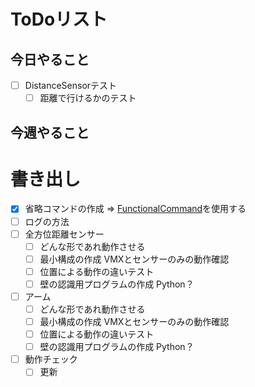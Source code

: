 # ToDoリスト

## 今日やること
- [ ] DistanceSensorテスト
    - [ ] 距離で行けるかのテスト

## 今週やること

# 書き出し
- [x] 省略コマンドの作成 => [FunctionalCommand](https://docs.wpilib.org/en/2020/docs/software/commandbased/convenience-features.html#functionalcommand)を使用する
- [ ] ログの方法
- [ ] 全方位距離センサー
    - [ ] どんな形であれ動作させる
    - [ ] 最小構成の作成 VMXとセンサーのみの動作確認
    - [ ] 位置による動作の違いテスト
    - [ ] 壁の認識用プログラムの作成 Python？
- [ ] アーム
    - [ ] どんな形であれ動作させる
    - [ ] 最小構成の作成 VMXとセンサーのみの動作確認
    - [ ] 位置による動作の違いテスト
    - [ ] 壁の認識用プログラムの作成 Python？
- [ ] 動作チェック
    - [ ] 更新